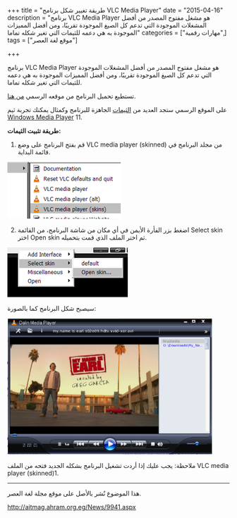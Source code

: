 +++
title = "طريقة تغيير شكل برنامج VLC Media Player"
date = "2015-04-16"
description = "برنامج VLC Media Player هو مشغل مفتوح المصدر من أفضل المشغلات الموجودة التي تدعم كل الصيغ الموجودة تقريبًا، ومن أفضل المميزات الموجودة به هي دعمه للثيمات التي تغير شكله تماما"
categories = ["مهارات رقمية",]
tags = ["موقع لغة العصر"]

+++

برنامج VLC Media Player هو مشغل مفتوح المصدر من أفضل المشغلات الموجودة التي تدعم كل الصيغ الموجودة تقريبًا، ومن أفضل المميزات الموجودة به هي دعمه للثيمات التي تغير شكله تماما.

تستطيع تحميل البرنامج من موقعه الرسمي [من هنا](http://www.videolan.org/vlc/).

على الموقع الرسمي ستجد العديد من [الثيمات](http://www.videolan.org/vlc/skins.php) الجاهزة للبرنامج وكمثال يمكنك تجربة ثيم [Windows Media Player](http://www.videolan.org/vlc/download-skins2.go.php?url=WMP11.vlt) 11.

**طريقة تثبيت الثيمات:**

1. قم بفتح البرنامج على وضع VLC media player (skinned) من مجلد البرنامج في قائمة البداية.

![1](images/1.png)

2. اضغط بزر الفأرة الأيمن في أي مكان من شاشة البرنامج، من القائمة Select skin اختر Open skin ثم اختر الملف الذي قمت بتحميله.

![2](images/2.png)

سيصبح شكل البرنامج كما بالصورة:

![3](images/3.png)

ملاحظة: يجب عليك إذا أردت تشغيل البرنامج بشكله الجديد فتحه من الملف VLC media player (skinned)1.

---

هذا الموضوع نٌشر باﻷصل على موقع مجلة لغة العصر.

http://aitmag.ahram.org.eg/News/9941.aspx

